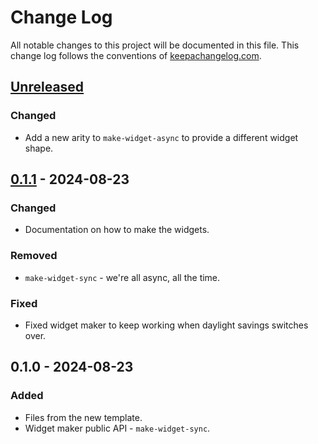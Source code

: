 # Change Log
All notable changes to this project will be documented in this file. This change log follows the conventions of [keepachangelog.com](http://keepachangelog.com/).

## [Unreleased]
### Changed
- Add a new arity to `make-widget-async` to provide a different widget shape.

## [0.1.1] - 2024-08-23
### Changed
- Documentation on how to make the widgets.

### Removed
- `make-widget-sync` - we're all async, all the time.

### Fixed
- Fixed widget maker to keep working when daylight savings switches over.

## 0.1.0 - 2024-08-23
### Added
- Files from the new template.
- Widget maker public API - `make-widget-sync`.

[Unreleased]: https://github.com/example/example/compare/0.1.1...HEAD
[0.1.1]: https://github.com/example/example/compare/0.1.0...0.1.1

